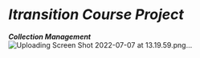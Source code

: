 # _Itransition Course Project_ 
***_Collection Management_***                           
![Uploading Screen Shot 2022-07-07 at 13.19.59.png…]()
